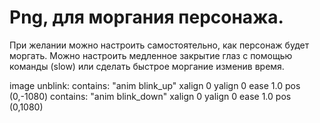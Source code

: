 # Png, для моргания персонажа.
При желании можно настроить самостоятельно, как персонаж будет моргать.
Можно настроить медленное закрытие глаз с помощью команды (slow) или сделать быстрое моргание изменив время.

image unblink:
    contains:
        "anim blink_up"
        xalign 0 yalign 0
          ease 1.0 pos (0,-1080)
        contains:
            "anim blink_down"
            xalign 0 yalign 0
            ease 1.0 pos (0,1080)
